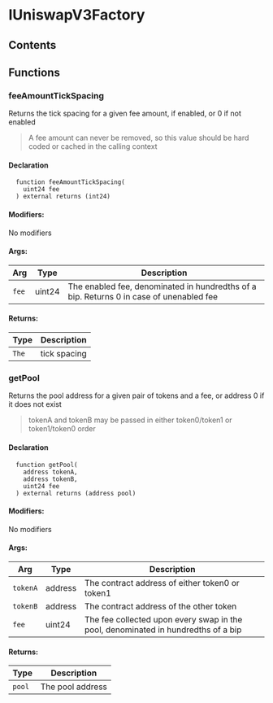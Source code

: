 # IUniswapV3Factory





## Contents
<!-- START doctoc -->
<!-- END doctoc -->




## Functions

### feeAmountTickSpacing
Returns the tick spacing for a given fee amount, if enabled, or 0 if not enabled

> A fee amount can never be removed, so this value should be hard coded or cached in the calling context


#### Declaration
```solidity
  function feeAmountTickSpacing(
    uint24 fee
  ) external returns (int24)
```

#### Modifiers:
No modifiers

#### Args:
| Arg | Type | Description |
| --- | --- | --- |
|`fee` | uint24 | The enabled fee, denominated in hundredths of a bip. Returns 0 in case of unenabled fee

#### Returns:
| Type | Description |
| --- | --- |
|`The` | tick spacing
### getPool
Returns the pool address for a given pair of tokens and a fee, or address 0 if it does not exist

> tokenA and tokenB may be passed in either token0/token1 or token1/token0 order


#### Declaration
```solidity
  function getPool(
    address tokenA,
    address tokenB,
    uint24 fee
  ) external returns (address pool)
```

#### Modifiers:
No modifiers

#### Args:
| Arg | Type | Description |
| --- | --- | --- |
|`tokenA` | address | The contract address of either token0 or token1
|`tokenB` | address | The contract address of the other token
|`fee` | uint24 | The fee collected upon every swap in the pool, denominated in hundredths of a bip

#### Returns:
| Type | Description |
| --- | --- |
|`pool` | The pool address


